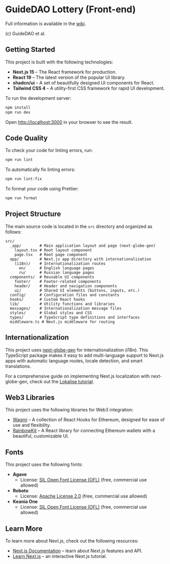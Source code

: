 # GuideDAO Lottery (Front-end)

Full information is available in the [wiki](https://github.com/guidedao/lottery-backend/wiki).

(c) GuideDAO et al.


## Getting Started

This project is built with the following technologies:

- **Next.js 15** – The React framework for production.
- **React 19** – The latest version of the popular UI library.
- **shadcn/ui** – A set of beautifully designed UI components for React.
- **Tailwind CSS 4** – A utility-first CSS framework for rapid UI development.

To run the development server:

```bash
npm install
npm run dev
```

Open [http://localhost:3000](http://localhost:3000) in your browser to see the result.

## Code Quality

To check your code for linting errors, run:

```bash
npm run lint
```

To automatically fix linting errors:

```bash
npm run lint:fix
```

To format your code using Prettier:

```bash
npm run format
```

## Project Structure

The main source code is located in the `src` directory and organized as follows:

```
src/
  _app/        # Main application layout and page (next-globe-gen)
    layout.tsx # Root layout component
    page.tsx   # Root page component
  app/         # Next.js app directory with internationalization
    (i18n)/    # Internationalization routes
      en/      # English language pages
      ru/      # Russian language pages
  components/  # Reusable UI components
    footer/    # Footer-related components
    header/    # Header and navigation components
    ui/        # Shared UI elements (buttons, inputs, etc.)
  config/      # Configuration files and constants
  hooks/       # Custom React hooks
  lib/         # Utility functions and libraries
  messages/    # Internationalization message files
  styles/      # Global styles and CSS
  types/       # TypeScript type definitions and interfaces
  middleware.ts # Next.js middleware for routing
```

## Internationalization

This project uses [next-globe-gen](https://github.com/next-globe-gen/next-globe-gen) for internationalization (i18n). This TypeScript package makes it easy to add multi-language support to Next.js apps with automatic language routes, locale detection, and smart translations.

For a comprehensive guide on implementing Next.js localization with next-globe-gen, check out the [Lokalise tutorial](https://lokalise.com/blog/nextjs-localization/).

## Web3 Libraries

This project uses the following libraries for Web3 integration:

- [Wagmi](https://wagmi.sh/react/why) – A collection of React Hooks for Ethereum, designed for ease of use and flexibility.
- [RainbowKit](https://rainbowkit.com/docs/) – A React library for connecting Ethereum wallets with a beautiful, customizable UI.

## Fonts

This project uses the following fonts:

- **Agave**
  - License: [SIL Open Font License (OFL)](https://scripts.sil.org/cms/scripts/page.php?site_id=nrsi&id=OFL) (free, commercial use allowed)  
- **Roboto**
  - License: [Apache License 2.0](https://www.apache.org/licenses/LICENSE-2.0) (free, commercial use allowed)  
- **Keania One**
  - License: [SIL Open Font License (OFL)](https://scripts.sil.org/cms/scripts/page.php?site_id=nrsi&id=OFL) (free, commercial use allowed)  

## Learn More

To learn more about Next.js, check out the following resources:

- [Next.js Documentation](https://nextjs.org/docs) – learn about Next.js features and API.
- [Learn Next.js](https://nextjs.org/learn) – an interactive Next.js tutorial.
